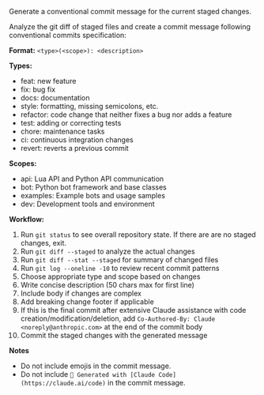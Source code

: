 Generate a conventional commit message for the current staged changes.

Analyze the git diff of staged files and create a commit message following conventional commits specification:

**Format:** `<type>(<scope>): <description>`

**Types:**
- feat: new feature
- fix: bug fix
- docs: documentation
- style: formatting, missing semicolons, etc.
- refactor: code change that neither fixes a bug nor adds a feature
- test: adding or correcting tests
- chore: maintenance tasks
- ci: continuous integration changes
- revert: reverts a previous commit

**Scopes:**
- api: Lua API and Python API communication
- bot: Python bot framework and base classes
- examples: Example bots and usage samples
- dev: Development tools and environment

**Workflow:**
1. Run `git status` to see overall repository state. If there are are no staged changes, exit.
2. Run `git diff --staged` to analyze the actual changes
3. Run `git diff --stat --staged` for summary of changed files
4. Run `git log --oneline -10` to review recent commit patterns
5. Choose appropriate type and scope based on changes
6. Write concise description (50 chars max for first line)
7. Include body if changes are complex
8. Add breaking change footer if applicable
9. If this is the final commit after extensive Claude assistance with code creation/modification/deletion, add `Co-Authored-By: Claude <noreply@anthropic.com>` at the end of the commit body
10. Commit the staged changes with the generated message

**Notes**
- Do not include emojis in the commit message.
- Do not include `🤖 Generated with [Claude Code](https://claude.ai/code)` in the commit message.

